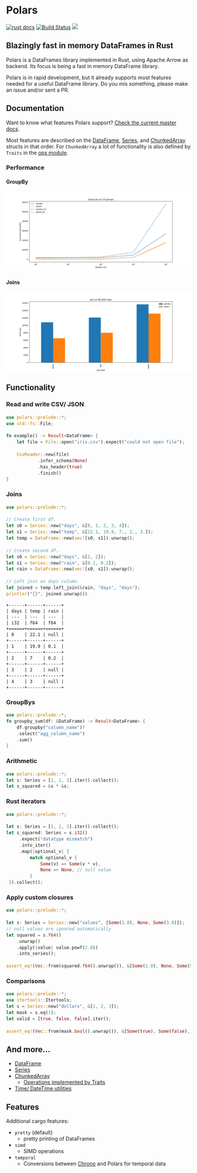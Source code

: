 # Polars
[![rust docs](https://docs.rs/polars/badge.svg)](https://docs.rs/polars/latest/polars/)
[![Build Status](https://travis-ci.com/ritchie46/polars.svg?branch=master)](https://travis-ci.com/ritchie46/polars)
[![](http://meritbadge.herokuapp.com/polars)](https://crates.io/crates/polars)

## Blazingly fast in memory DataFrames in Rust

Polars is a DataFrames library implemented in Rust, using Apache Arrow as backend. 
Its focus is being a fast in memory DataFrame library. 

Polars is in rapid development, but it already supports most features needed for a useful DataFrame library. Do you
mis something, please make an issue and/or sent a PR.

## Documentation
Want to know what features Polars support? [Check the current master docs](https://ritchie46.github.io/polars). 

Most
features are described on the [DataFrame](https://ritchie46.github.io/polars/polars/frame/struct.DataFrame.html), 
[Series](https://ritchie46.github.io/polars/polars/series/enum.Series.html), and [ChunkedArray](https://ritchie46.github.io/polars/polars/chunked_array/struct.ChunkedArray.html)
structs in that order. For `ChunkedArray` a lot of functionality is also defined by `Traits` in the 
[ops module](https://ritchie46.github.io/polars/polars/chunked_array/ops/index.html).

### Performance

#### GroupBy
![](pandas_cmp/img/groupby10_.png)

#### Joins
![](pandas_cmp/img/join_80_000.png)

## Functionality

### Read and write CSV/ JSON

```rust
use polars::prelude::*;
use std::fs::File;

fn example() -> Result<DataFrame> {
    let file = File::open("iris.csv").expect("could not open file");

    CsvReader::new(file)
            .infer_schema(None)
            .has_header(true)
            .finish()
}
```

### Joins

```rust
use polars::prelude::*;

// Create first df.
let s0 = Series::new("days", &[0, 1, 2, 3, 4]);
let s1 = Series::new("temp", &[22.1, 19.9, 7., 2., 3.]);
let temp = DataFrame::new(vec![s0, s1]).unwrap();

// Create second df.
let s0 = Series::new("days", &[1, 2]);
let s1 = Series::new("rain", &[0.1, 0.2]);
let rain = DataFrame::new(vec![s0, s1]).unwrap();

// Left join on days column.
let joined = temp.left_join(&rain, "days", "days");
println!("{}", joined.unwrap())
```

```text
+------+------+------+
| days | temp | rain |
| ---  | ---  | ---  |
| i32  | f64  | f64  |
+======+======+======+
| 0    | 22.1 | null |
+------+------+------+
| 1    | 19.9 | 0.1  |
+------+------+------+
| 2    | 7    | 0.2  |
+------+------+------+
| 3    | 2    | null |
+------+------+------+
| 4    | 3    | null |
+------+------+------+
```

### GroupBys

```rust
use polars::prelude::*;
fn groupby_sum(df: &DataFrame) -> Result<DataFrame> {
    df.groupby("column_name")?
    .select("agg_column_name")
    .sum()
}
```

### Arithmetic
```rust
use polars::prelude::*;
let s: Series = [1, 2, 3].iter().collect();
let s_squared = &s * &s;
```

### Rust iterators

```rust
use polars::prelude::*;

let s: Series = [1, 2, 3].iter().collect();
let s_squared: Series = s.i32()
     .expect("datatype mismatch")
     .into_iter()
     .map(|optional_v| {
         match optional_v {
             Some(v) => Some(v * v),
             None => None, // null value
         }
 }).collect();
```

### Apply custom closures
```rust
use polars::prelude::*;

let s: Series = Series::new("values", [Some(1.0), None, Some(3.0)]);
// null values are ignored automatically
let squared = s.f64()
    .unwrap()
    .apply(|value| value.powf(2.0))
    .into_series();

assert_eq!(Vec::from(squared.f64().unwrap()), &[Some(1.0), None, Some(9.0)])
```

### Comparisons

```rust
use polars::prelude::*;
use itertools::Itertools;
let s = Series::new("dollars", &[1, 2, 3]);
let mask = s.eq(1);
let valid = [true, false, false].iter();

assert_eq!(Vec::from(mask.bool().unwrap()), &[Some(true), Some(false), Some(false)]);
```

## And more...

* [DataFrame](https://ritchie46.github.io/polars/polars/frame/struct.DataFrame.html)
* [Series](https://ritchie46.github.io/polars/polars/series/enum.Series.html)
* [ChunkedArray](https://ritchie46.github.io/polars/polars/chunked_array/struct.ChunkedArray.html)
     - [Operations implemented by Traits](https://ritchie46.github.io/polars/polars/chunked_array/ops/index.html)
* [Time/ DateTime utilities](https://ritchie46.github.io/polars/polars/doc/time/index.html)

## Features

Additional cargo features:

* `pretty` (default)
    - pretty printing of DataFrames
* `simd`
    - SIMD operations
* `temporal`
    - Conversions between [Chrono](https://docs.rs/chrono/latest/chrono/) and Polars for temporal data
